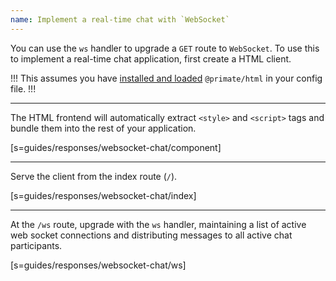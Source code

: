```yaml
---
name: Implement a real-time chat with `WebSocket`
---
```


You can use the `ws` handler to upgrade a `GET` route to `WebSocket`. To use
this to implement a real-time chat application, first create a HTML client.

!!!
This assumes you have [installed and loaded](/guides/load-modules)
`@primate/html` in your config file.
!!!

---

The HTML frontend will automatically extract `<style>` and `<script>` tags and
bundle them into the rest of your application.

[s=guides/responses/websocket-chat/component]

---

Serve the client from the index route (`/`).

[s=guides/responses/websocket-chat/index]

---

At the `/ws` route, upgrade with the `ws` handler, maintaining a list of active
web socket connections and distributing messages to all active chat
participants.

[s=guides/responses/websocket-chat/ws]
